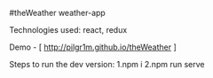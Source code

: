 #theWeather
weather-app

Technologies used: react, redux

Demo - [ http://pilgr1m.github.io/theWeather ]

Steps to run the dev version:
1.npm i
2.npm run serve
